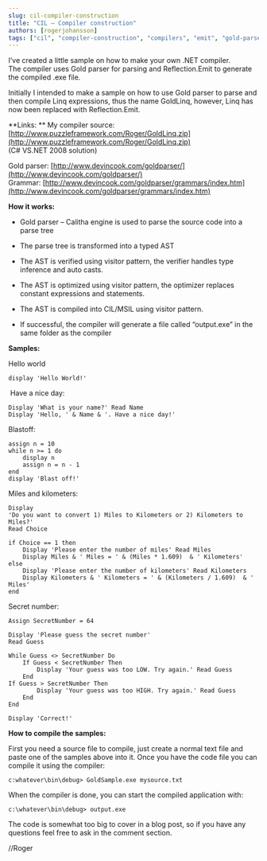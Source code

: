 ```yaml
---
slug: cil-compiler-construction
title: "CIL – Compiler construction"
authors: [rogerjohansson]
tags: ["cil", "compiler-construction", "compilers", "emit", "gold-parser", "msil", "reflection"]
---
```

I’ve created a little sample on how to make your own .NET compiler.  
The compiler uses Gold parser for parsing and Reflection.Emit to generate the compiled .exe file.

<!-- truncate -->

Initially I intended to make a sample on how to use Gold parser to parse and then compile Linq expressions, thus the name GoldLinq, however, Linq has now been replaced with Reflection.Emit.

**Links:  **
My compiler source: [http://www.puzzleframework.com/Roger/GoldLinq.zip](http://www.puzzleframework.com/Roger/GoldLinq.zip)  
(C# VS.NET 2008 solution)

Gold parser: [http://www.devincook.com/goldparser/](http://www.devincook.com/goldparser/)  
Grammar: [http://www.devincook.com/goldparser/grammars/index.htm](http://www.devincook.com/goldparser/grammars/index.htm)

**How it works:**

- <div>

  Gold parser – Calitha engine is used to parse the source code into a parse tree

  </div>

- <div>

  The parse tree is transformed into a typed AST

  </div>

- <div>

  The AST is verified using visitor pattern, the verifier handles type inference and auto casts.

  </div>

- <div>

  The AST is optimized using visitor pattern, the optimizer replaces constant expressions and statements.

  </div>

- <div>

  The AST is compiled into CIL/MSIL using visitor pattern.

  </div>

- <div>

  If successful, the compiler will generate a file called “output.exe” in the same folder as the compiler

  </div>

**Samples:**

Hello world 

    display 'Hello World!'

 Have a nice day:

    Display 'What is your name?' Read Name 
    Display 'Hello, ' & Name & '. Have a nice day!'

Blastoff: 

    assign n = 10 
    while n >= 1 do 
        display n 
        assign n = n - 1 
    end 
    display 'Blast off!'

Miles and kilometers: 

```text
Display
'Do you want to convert 1) Miles to Kilometers or 2) Kilometers to Miles?'
Read Choice
```

```text
if Choice == 1 then
    Display 'Please enter the number of miles' Read Miles 
    Display Miles & ' Miles = ' & (Miles * 1.609)  & ' Kilometers' 
else 
    Display 'Please enter the number of kilometers' Read Kilometers 
    Display Kilometers & ' Kilometers = ' & (Kilometers / 1.609)  & ' Miles' 
end
```

Secret number: 

```text
Assign SecretNumber = 64

Display 'Please guess the secret number' 
Read Guess          

While Guess <> SecretNumber Do 
    If Guess < SecretNumber Then 
        Display 'Your guess was too LOW. Try again.' Read Guess 
    End     
If Guess > SecretNumber Then 
        Display 'Your guess was too HIGH. Try again.' Read Guess 
    End 
End     

Display 'Correct!'
```

**How to compile the samples:**

First you need a source file to compile, just create a normal text file and paste one of the samples above into it.
Once you have the code file you can compile it using the compiler:

```shell
c:whatever\bin\debug> GoldSample.exe mysource.txt
```

When the compiler is done, you can start the compiled application with:

```shell
c:\whatever\bin\debug> output.exe
```

The code is somewhat too big to cover in a blog post, so if you have any questions feel free to ask in the comment section.

//Roger
